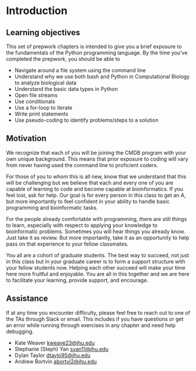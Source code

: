 


# Introduction

## Learning objectives

This set of prepwork chapters is intended to give you a brief exposure to the fundamentals of the Python programming language. By the time you've completed the prepwork, you should be able to

* Navigate around a file system using the command line
* Understand why we use both bash and Python in Computational Biology to analyze biological data
* Understand the basic data types in Python
* Open file streams
* Use conditionals
* Use a for-loop to iterate
* Write print statements
* Use pseudo-coding to identify problems/steps to a solution

## Motivation

We recognize that each of you will be joining the CMDB program with your own unique background. This means that prior exposure to coding will vary from never having used the command line to proficient coders.

For those of you to whom this is all new, know that we understand that this will be challenging but we believe that each and every one of you are capable of learning to code and become capable at bioinformatics. If you feel lost, ask for help. Our goal is for every person in this class to get an A, but more importantly to feel confident in your ability to handle basic programming and bioinformatic tasks.

For the people already comfortable with programming, there are still things to learn, especially with respect to applying your knowledge to bioinformatic problems. Sometimes you will hear things you already know. Just take it as review. But more importantly, take it as an opportunity to help pass on that experience to your fellow classmates.

You all are a cohort of graduate students. The best way to succeed, not just in this class but in your graduate career is to form a support structure with your fellow students now. Helping each other succeed will make your time here more fruitful and enjoyable. You are all in this together and we are here to facilitate your learning, provide support, and encourage.

## Assistance

If at any time you encounter difficulty, please feel free to reach out to one of the TAs through Slack or email. This includes if you have questions or get an error while running through exercises in any chapter and need help debugging.

* Kate Weaver kweave23@jhu.edu
* Stephanie (Steph) Yan syan11@jhu.edu
* Dylan Taylor dtaylo95@jhu.edu
* Andrew Bortvin abortvi2@jhu.edu
